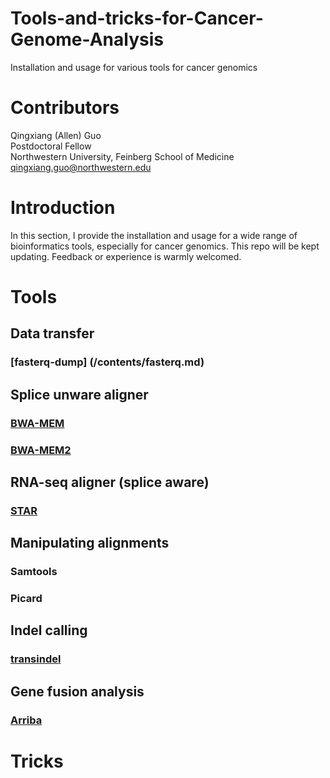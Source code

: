 # Tools-and-tricks-for-Cancer-Genome-Analysis
Installation and usage for various tools for cancer genomics

# Contributors
Qingxiang (Allen) Guo  
Postdoctoral Fellow  
Northwestern University, Feinberg School of Medicine
qingxiang.guo@northwestern.edu

# Introduction
In this section, I provide the installation and usage for a wide range of bioinformatics tools, especially for cancer genomics. This repo will be kept updating. Feedback or experience is warmly welcomed.

# Tools
## Data transfer
### [fasterq-dump] (/contents/fasterq.md)

## Splice unware aligner
### [BWA-MEM](/contents/bwa.md)
### [BWA-MEM2](/contents/bwa2.md)

## RNA-seq aligner (splice aware)
### [STAR](/contents/STAR.md)

##  Manipulating alignments
### Samtools
### Picard

## Indel calling
### [transindel](/contents/transindel.md)

## Gene fusion analysis
### [Arriba](/contents/arriba.md)

# Tricks
